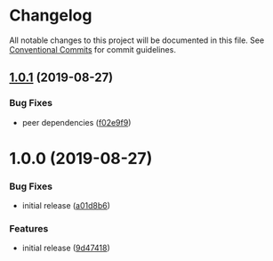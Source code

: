 # Changelog

All notable changes to this project will be documented in this file. See
[Conventional Commits](https://conventionalcommits.org) for commit guidelines.

## [1.0.1](https://github.com/jedmao/craco-linaria/compare/v1.0.0...v1.0.1) (2019-08-27)


### Bug Fixes

* peer dependencies ([f02e9f9](https://github.com/jedmao/craco-linaria/commit/f02e9f9))

# 1.0.0 (2019-08-27)


### Bug Fixes

* initial release ([a01d8b6](https://github.com/jedmao/craco-linaria/commit/a01d8b6))


### Features

* initial release ([9d47418](https://github.com/jedmao/craco-linaria/commit/9d47418))
